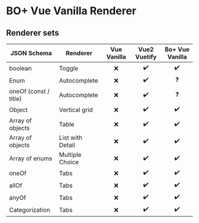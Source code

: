 # BO+ Vue Vanilla Renderer

## Renderer sets

| JSON Schema           | Renderer         | Vue Vanilla | Vue2 Vuetify | Bo+ Vue Vanilla |
|-----------------------|------------------|:-----------:|:------------:|:---------------:|
| boolean               | Toggle           |      ❌      |      ✔️      |       ✔️        |
| Enum                  | Autocomplete     |      ❌      |      ✔️      |        ❓        |
| oneOf (const / title) | Autocomplete     |      ❌      |      ✔️      |        ❓        |
| Object                | Vertical grid    |      ❌      |      ✔️      |       ✔️        |
| Array of objects      | Table            |      ❌      |      ✔️      |       ✔️        |
| Array of objects      | List with Detail |      ❌      |      ✔️      |       ✔️        |
| Array of enums        | Multiple Choice  |      ❌      |      ✔️      |       ✔️        |
| oneOf                 | Tabs             |      ❌      |      ✔️      |       ✔️        |
| allOf                 | Tabs             |      ❌      |      ✔️      |       ✔️        |
| anyOf                 | Tabs             |      ❌      |      ✔️      |       ✔️        |
| Categorization        | Tabs             |      ❌      |      ✔️      |       ✔️        |
